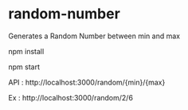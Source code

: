 # random-number
Generates a Random Number between min and max

npm install

npm start

API : http://localhost:3000/random/{min}/{max}

Ex : http://localhost:3000/random/2/6
